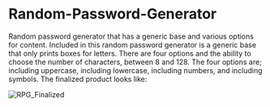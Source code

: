 # Random-Password-Generator
Random password generator that has a generic base and various options for content.
Included in this random password generator is a generic base that only prints boxes for letters. There are four options and the ability to choose the number of characters, between 8 and 128. The four options are; including uppercase, including lowercase, including numbers, and including symbols. The finalized product looks like:

![RPG_Finalized](https://user-images.githubusercontent.com/65564172/88926223-a7ea1880-d243-11ea-8c21-72f38e46d9a9.png)
